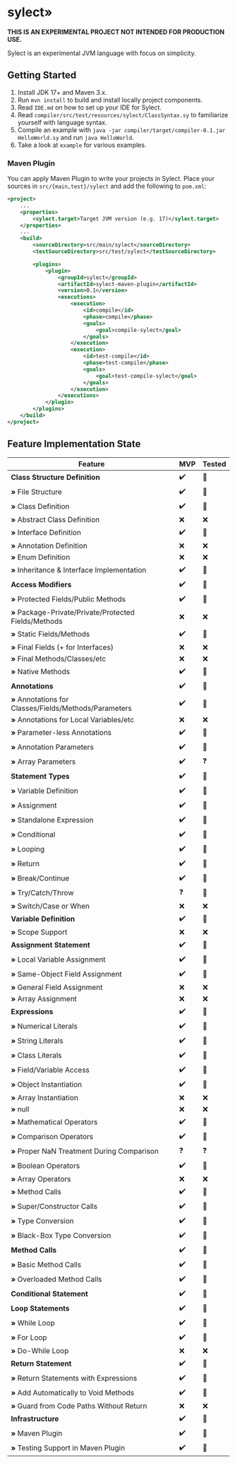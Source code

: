 # sylect»

**THIS IS AN EXPERIMENTAL PROJECT NOT INTENDED FOR PRODUCTION USE.**

Sylect is an experimental JVM language with focus on simplicity.

## Getting Started

1. Install JDK 17+ and Maven 3.x.
2. Run `mvn install` to build and install locally project components.
3. Read `IDE.md` on how to set up your IDE for Sylect.
4. Read `compiler/src/test/resources/sylect/ClassSyntax.sy` to familiarize yourself with language syntax.
5. Compile an example with `java -jar compiler/target/compiler-0.1.jar HelloWorld.sy` and run `java HelloWorld`.
6. Take a look at `example` for various examples.

### Maven Plugin
You can apply Maven Plugin to write your projects in Sylect.
Place your sources in `src/{main,test}/sylect` and add the following to `pom.xml`:

```xml
<project>
    ...
    <properties>
        <sylect.target>Target JVM version (e.g. 17)</sylect.target>
    </properties>
    ...
    <build>
        <sourceDirectory>src/main/sylect</sourceDirectory>
        <testSourceDirectory>src/test/sylect</testSourceDirectory>

        <plugins>
            <plugin>
                <groupId>sylect</groupId>
                <artifactId>sylect-maven-plugin</artifactId>
                <version>0.1</version>
                <executions>
                    <execution>
                        <id>compile</id>
                        <phase>compile</phase>
                        <goals>
                            <goal>compile-sylect</goal>
                        </goals>
                    </execution>
                    <execution>
                        <id>test-compile</id>
                        <phase>test-compile</phase>
                        <goals>
                            <goal>test-compile-sylect</goal>
                        </goals>
                    </execution>
                </executions>
            </plugin>
        </plugins>
    </build>
</project>
```

## Feature Implementation State

| Feature                                                 | MVP                | Tested     |
|---------------------------------------------------------|--------------------|------------|
| **Class Structure Definition**                          | :heavy_check_mark: | :notebook: |
| **»** File Structure                                    | :heavy_check_mark: | :notebook: |
| **»** Class Definition                                  | :heavy_check_mark: | :notebook: |
| **»** Abstract Class Definition                         | :x:                | :x:        |
| **»** Interface Definition                              | :heavy_check_mark: | :notebook: |
| **»** Annotation Definition                             | :x:                | :x:        |
| **»** Enum Definition                                   | :x:                | :x:        |
| **»** Inheritance & Interface Implementation            | :heavy_check_mark: | :notebook: |
| **Access Modifiers**                                    | :heavy_check_mark: | :notebook: |
| **»** Protected Fields/Public Methods                   | :heavy_check_mark: | :notebook: |
| **»** Package-Private/Private/Protected Fields/Methods  | :x:                | :x:        |
| **»** Static Fields/Methods                             | :heavy_check_mark: | :notebook: |
| **»** Final Fields (+ for Interfaces)                   | :x:                | :x:        |
| **»** Final Methods/Classes/etc                         | :x:                | :x:        |
| **»** Native Methods                                    | :heavy_check_mark: | :notebook: |
| **Annotations**                                         | :heavy_check_mark: | :notebook: |
| **»** Annotations for Classes/Fields/Methods/Parameters | :heavy_check_mark: | :notebook: |
| **»** Annotations for Local Variables/etc               | :x:                | :x:        |
| **»** Parameter-less Annotations                        | :heavy_check_mark: | :notebook: |
| **»** Annotation Parameters                             | :heavy_check_mark: | :notebook: |
| **»** Array Parameters                                  | :heavy_check_mark: | :question: |
| **Statement Types**                                     | :heavy_check_mark: | :notebook: |
| **»** Variable Definition                               | :heavy_check_mark: | :notebook: |
| **»** Assignment                                        | :heavy_check_mark: | :notebook: |
| **»** Standalone Expression                             | :heavy_check_mark: | :notebook: |
| **»** Conditional                                       | :heavy_check_mark: | :notebook: |
| **»** Looping                                           | :heavy_check_mark: | :notebook: |
| **»** Return                                            | :heavy_check_mark: | :notebook: |
| **»** Break/Continue                                    | :heavy_check_mark: | :notebook: |
| **»** Try/Catch/Throw                                   | :question:         | :notebook: |
| **»** Switch/Case or When                               | :x:                | :x:        |
| **Variable Definition**                                 | :heavy_check_mark: | :notebook: |
| **»** Scope Support                                     | :x:                | :x:        |
| **Assignment Statement**                                | :heavy_check_mark: | :notebook: |
| **»** Local Variable Assignment                         | :heavy_check_mark: | :notebook: |
| **»** Same-Object Field Assignment                      | :heavy_check_mark: | :notebook: |
| **»** General Field Assignment                          | :x:                | :x:        |
| **»** Array Assignment                                  | :x:                | :x:        |
| **Expressions**                                         | :heavy_check_mark: | :notebook: |
| **»** Numerical Literals                                | :heavy_check_mark: | :notebook: |
| **»** String Literals                                   | :heavy_check_mark: | :notebook: |
| **»** Class Literals                                    | :heavy_check_mark: | :notebook: |
| **»** Field/Variable Access                             | :heavy_check_mark: | :notebook: |
| **»** Object Instantiation                              | :heavy_check_mark: | :notebook: |
| **»** Array Instantiation                               | :x:                | :x:        |
| **»** null                                              | :x:                | :x:        |
| **»** Mathematical Operators                            | :heavy_check_mark: | :notebook: |
| **»** Comparison Operators                              | :heavy_check_mark: | :notebook: |
| **»** Proper NaN Treatment During Comparison            | :question:         | :question: |
| **»** Boolean Operators                                 | :heavy_check_mark: | :notebook: |
| **»** Array Operators                                   | :x:                | :x:        |
| **»** Method Calls                                      | :heavy_check_mark: | :notebook: |
| **»** Super/Constructor Calls                           | :heavy_check_mark: | :notebook: |
| **»** Type Conversion                                   | :heavy_check_mark: | :notebook: |
| **»** Black-Box Type Conversion                         | :heavy_check_mark: | :notebook: |
| **Method Calls**                                        | :heavy_check_mark: | :notebook: |
| **»** Basic Method Calls                                | :heavy_check_mark: | :notebook: |
| **»** Overloaded Method Calls                           | :heavy_check_mark: | :notebook: |
| **Conditional Statement**                               | :heavy_check_mark: | :notebook: |
| **Loop Statements**                                     | :heavy_check_mark: | :notebook: |
| **»** While Loop                                        | :heavy_check_mark: | :notebook: |
| **»** For Loop                                          | :heavy_check_mark: | :notebook: |
| **»** Do-While Loop                                     | :x:                | :x:        |
| **Return Statement**                                    | :heavy_check_mark: | :notebook: |
| **»** Return Statements with Expressions                | :heavy_check_mark: | :notebook: |
| **»** Add Automatically to Void Methods                 | :heavy_check_mark: | :notebook: |
| **»** Guard from Code Paths Without Return              | :x:                | :x:        |
| **Infrastructure**                                      | :heavy_check_mark: | :notebook: |
| **»** Maven Plugin                                      | :heavy_check_mark: | :notebook: |
| **»** Testing Support in Maven Plugin                   | :heavy_check_mark: | :notebook: |
